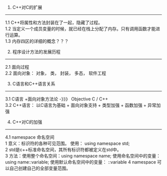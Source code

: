 1. C++对C的扩展
--------------
1.1 C++将属性和方法封装在了一起，隐藏了过程。  
1.2 当定义一个成员变量的时候，就已经在栈上分配了内存。只有调用函数才能进行运算。  
1.3 内存四区的详细的概念？？？

2. 程序设计方法的发展历程
--------------
2.1 面向过程  
2.2 面向对象： 对象， 类， 封装， 多态， 软件工程

3. C语言和C++语言关系
--------------------
3.1 C语言 +面向对象方法论   -》》》 Objective C / C++  
3.2 C++语言： 以C语言为基础 + 面向对象支持 + 类型加强 + 函数加强 + 异常加强

4. C++对C的加强
--------------------
4.1 namespace 命名空间  
1 意义：标识符的各种可见范围。   使用： using namespace std;  
2 std是c++标准命名空间，其所有标识符都被定义在std中。  
3 方法：使用整个命名空间：using namespace name;
       使用命名空间中的变量：using name::variable; 
       使用默认命名空间中的变量： ::variable
4 namespace 可以自己创建自己的全部变量范围。

